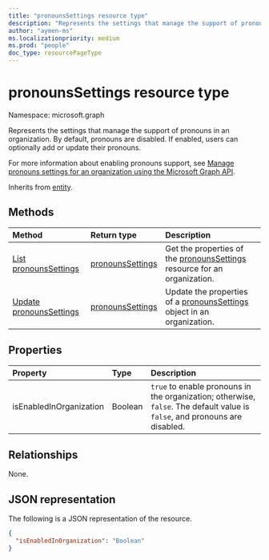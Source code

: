 ```yaml
---
title: "pronounsSettings resource type"
description: "Represents the settings that manage the support of pronouns in an organization."
author: "aymen-ms"
ms.localizationpriority: medium
ms.prod: "people"
doc_type: resourcePageType
---
```


# pronounsSettings resource type

Namespace: microsoft.graph

Represents the settings that manage the support of pronouns in an organization. By default, pronouns are disabled. If enabled, users can optionally add or update their pronouns.

For more information about enabling pronouns support, see [Manage pronouns settings for an organization using the Microsoft Graph API](/graph/pronouns-configure-pronouns-availability).

Inherits from [entity](../resources/entity.md).

## Methods

|Method|Return type|Description|
|:---|:---|:---|
|[List pronounsSettings](../api/peopleadminsettings-list-pronouns.md)|[pronounsSettings](../resources/pronounssettings.md)|Get the properties of the [pronounsSettings](../resources/pronounssettings.md) resource for an organization.|
|[Update pronounsSettings](../api/pronounssettings-update.md)|[pronounsSettings](../resources/pronounssettings.md)|Update the properties of a [pronounsSettings](../resources/pronounssettings.md) object in an organization.|

## Properties

|Property|Type|Description|
|:---|:---|:---|
|isEnabledInOrganization|Boolean| `true` to enable pronouns in the organization; otherwise, `false`. The default value is `false`, and pronouns are disabled.|

## Relationships

None.

## JSON representation

The following is a JSON representation of the resource.

<!-- {
  "blockType": "resource",
  "keyProperty": "id",
  "@odata.type": "microsoft.graph.pronounsSettings",
  "baseType": "microsoft.graph.entity",
  "openType": false
}
-->
``` json
{
  "isEnabledInOrganization": "Boolean"
}
```
